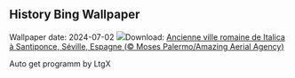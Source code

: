 ## History Bing Wallpaper
Wallpaper date: 2024-07-02
![](https://www.bing.com/th?id=OHR.ItalicaRuins_FR-FR7838371593_UHD.jpg&w=1000)Download: [Ancienne ville romaine de Italica à Santiponce, Séville,  Espagne (© Moses Palermo/Amazing Aerial Agency)](https://www.bing.com/th?id=OHR.ItalicaRuins_FR-FR7838371593_UHD.jpg)

Auto get programm by LtgX
